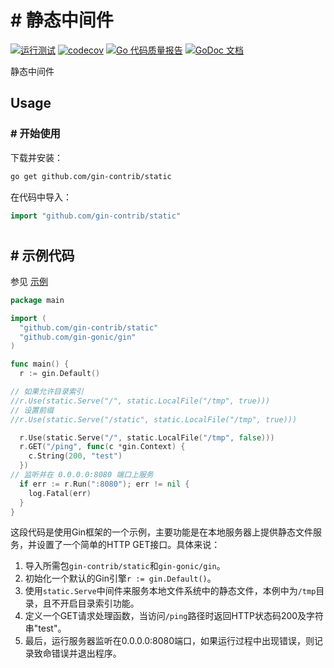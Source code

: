 # # 静态中间件

[![运行测试](https://github.com/gin-contrib/static/actions/workflows/go.yml/badge.svg)](https://github.com/gin-contrib/static/actions/workflows/go.yml)
[![codecov](https://codecov.io/gh/gin-contrib/static/branch/master/graph/badge.svg)](https://codecov.io/gh/gin-contrib/static)
[![Go 代码质量报告](https://goreportcard.com/badge/github.com/gin-contrib/static)](https://goreportcard.com/report/github.com/gin-contrib/static)
[![GoDoc 文档](https://godoc.org/github.com/gin-contrib/static?status.svg)](https://godoc.org/github.com/gin-contrib/static)

静态中间件
## Usage

### # 开始使用

下载并安装：

```sh
go get github.com/gin-contrib/static
```

在代码中导入：

```go
import "github.com/gin-contrib/static"
```

#
## # 示例代码

参见 [示例](_example)

```go
package main

import (
  "github.com/gin-contrib/static"
  "github.com/gin-gonic/gin"
)

func main() {
  r := gin.Default()

// 如果允许目录索引
//r.Use(static.Serve("/", static.LocalFile("/tmp", true)))
// 设置前缀
//r.Use(static.Serve("/static", static.LocalFile("/tmp", true)))

  r.Use(static.Serve("/", static.LocalFile("/tmp", false)))
  r.GET("/ping", func(c *gin.Context) {
    c.String(200, "test")
  })
// 监听并在 0.0.0.0:8080 端口上服务
  if err := r.Run(":8080"); err != nil {
    log.Fatal(err)
  }
}
```

这段代码是使用Gin框架的一个示例，主要功能是在本地服务器上提供静态文件服务，并设置了一个简单的HTTP GET接口。具体来说：

1. 导入所需包`gin-contrib/static`和`gin-gonic/gin`。
2. 初始化一个默认的Gin引擎`r := gin.Default()`。
3. 使用`static.Serve`中间件来服务本地文件系统中的静态文件，本例中为`/tmp`目录，且不开启目录索引功能。
4. 定义一个GET请求处理函数，当访问`/ping`路径时返回HTTP状态码200及字符串"test"。
5. 最后，运行服务器监听在0.0.0.0:8080端口，如果运行过程中出现错误，则记录致命错误并退出程序。
